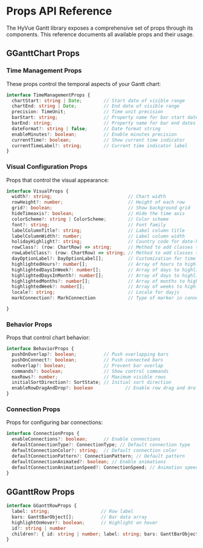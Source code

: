 # Props API Reference

The HyVue Gantt library exposes a comprehensive set of props through its components. This reference documents all available props and their usage.

## GGanttChart Props

### Time Management Props

These props control the temporal aspects of your Gantt chart:

```typescript
interface TimeManagementProps {
  chartStart: string | Date;        // Start date of visible range
  chartEnd: string | Date;          // End date of visible range
  precision: TimeUnit;              // Time unit precision
  barStart: string;                 // Property name for bar start dates
  barEnd: string;                   // Property name for bar end dates
  dateFormat?: string | false;      // Date format string
  enableMinutes?: boolean;          // Enable minutes precision
  currentTime?: boolean;            // Show current time indicator
  currentTimeLabel?: string;        // Current time indicator label
}
```

### Visual Configuration Props

Props that control the visual appearance:

```typescript
interface VisualProps {
  width?: string;                            // Chart width
  rowHeight?: number;                        // Height of each row
  grid?: boolean;                            // Show background grid
  hideTimeaxis?: boolean;                    // Hide the time axis
  colorScheme?: string | ColorScheme;        // Color scheme
  font?: string;                             // Font family
  labelColumnTitle?: string;                 // Label column title
  labelColumnWidth?: number;                 // Label column width
  holidayHighlight?: string;                 // Country code for date-holidays
  rowClass?: (row: ChartRow) => string;      // Method to add classes to data rows
  rowLabelClass?: (row: ChartRow) => string; // Method to add classes to label rows
  dayOptionLabel?: DayOptionLabel[];         // Customization for time unit day
  highlightedHours?: number[];               // Array of hours to highlight (0-23)
  highlightedDaysInWeek?: number[];          // Array of days to highlight (0-6, 0 is Sunday)
  highlightedDaysInMonth?: number[];         // Array of days to highlight (1-31)
  highlightedMonths?: number[];              // Array of months to highlight (0-11, 0 is January)
  highlightedWeek?: number[];                // Array of weeks to highlight (1-53)
  locale?: string;                           // Locale for dayjs
  markConnection?: MarkConnection            // Type of marker in connections

}
```

### Behavior Props

Props that control chart behavior:

```typescript
interface BehaviorProps {
  pushOnOverlap?: boolean;          // Push overlapping bars
  pushOnConnect?: boolean;          // Push connected bars
  noOverlap?: boolean;              // Prevent bar overlap
  commands?: boolean;               // Show control commands
  maxRows?: number;                 // Maximum visible rows
  initialSortDirection?: SortState; // Initial sort direction
  enableRowDragAndDrop?: boolean            // Enable row drag and dro
}
```

### Connection Props

Props for configuring bar connections:

```typescript
interface ConnectionProps {
  enableConnections?: boolean;      // Enable connections
  defaultConnectionType?: ConnectionType; // Default connection type
  defaultConnectionColor?: string;  // Default connection color
  defaultConnectionPattern?: ConnectionPattern; // Default pattern
  defaultConnectionAnimated?: boolean; // Enable animations
  defaultConnectionAnimationSpeed?: ConnectionSpeed; // Animation speed
}
```

## GGanttRow Props

```typescript
interface GGanttRowProps {
  label: string;                   // Row label
  bars: GanttBarObject[];          // Bar data array
  highlightOnHover?: boolean;      // Highlight on hover
  id?: string | number 
  children?: { id: string | number; label: string; bars: GanttBarObject[] }[]  
}
```
